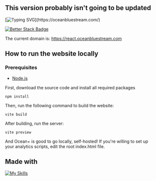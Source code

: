## This version probably isn't going to be updated

[![Typing SVG](https://readme-typing-svg.demolab.com?font=Jetbrains+Mono&size=30&pause=1300&color=4FB4F7&width=1000&lines=Ocean+Plus;The+website+for+Vyond+%26+GoAnimate+Movies!;Watch+Vyond+%26+GoAnimate+Shorts+For+Free!;100%25+Free%2C+No+credit+card+needed.;Unlimited+watching+time+of+your+favorite+content!;The+website+code+is+Open+Sourced%2C+hosted+on+GitHub!)](https://oceanbluestream.com/)

[![Better Stack Badge](https://uptime.betterstack.com/status-badges/v3/monitor/1lozq.svg)](https://status.oceanbluestream.com/)

The current domain is: https://react.oceanbluestream.com

## How to run the website locally

### Prerequisites

- [Node.js](https://nodejs.org/en)

First, download the source code and install all required packages

```
npm install
```

Then, run the following command to build the website:

```
vite build
```

After building, run the server:

```
vite preview
```

And Ocean+ is good to go locally, self-hosted!
If you're willing to set up your analytics scripts, edit the root index.html file.

## Made with

[![My Skills](https://skillicons.dev/icons?i=github,git,npm,typescript,react,vite,tailwind,webstorm,pycharm,netlify,discord,workers,vscode&perline=7)](https://www.jetbrains.com/ides/)
